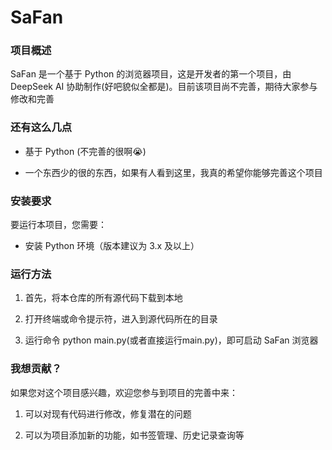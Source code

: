 # SaFan

### 项目概述

SaFan 是一个基于 Python 的浏览器项目，这是开发者的第一个项目，由DeepSeek AI 协助制作(好吧貌似全都是)。目前该项目尚不完善，期待大家参与修改和完善

### 还有这么几点

- 基于 Python (不完善的很啊😭)

- 一个东西少的很的东西，如果有人看到这里，我真的希望你能够完善这个项目

### 安装要求

要运行本项目，您需要：

- 安装 Python 环境（版本建议为 3.x 及以上）

### 运行方法

1. 首先，将本仓库的所有源代码下载到本地

2. 打开终端或命令提示符，进入到源代码所在的目录

3. 运行命令 python main.py(或者直接运行main.py)，即可启动 SaFan 浏览器

### 我想贡献？

如果您对这个项目感兴趣，欢迎您参与到项目的完善中来：

1. 可以对现有代码进行修改，修复潜在的问题

2. 可以为项目添加新的功能，如书签管理、历史记录查询等

